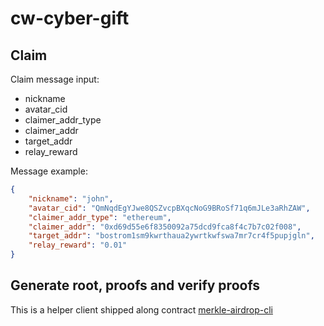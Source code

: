 # cw-cyber-gift
## Claim
Claim message input:

- nickname
- avatar_cid
- claimer_addr_type
- claimer_addr
- target_addr
- relay_reward

Message example:
```json
{
    "nickname": "john",
    "avatar_cid": "QmNqdEgYJwe8QSZvcpBXqcNoG9BRoSf71q6mJLe3aRhZAW",
    "claimer_addr_type": "ethereum",
    "claimer_addr": "0xd69d55e6f8350092a75dcd9fca8f4c7b7c02f008",
    "target_addr": "bostrom1sm9kwrthaua2ywrtkwfswa7mr7cr4f5pupjgln",
    "relay_reward": "0.01"
}
```
## Generate root, proofs and verify proofs
This is a helper client shipped along contract
[merkle-airdrop-cli](https://github.com/CosmWasm/cw-tokens/tree/main/contracts/cw20-merkle-airdrop/helpers)
